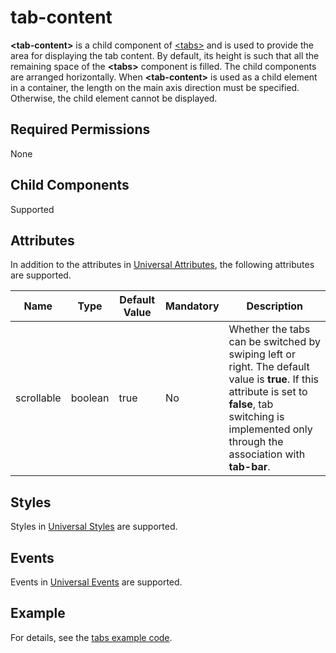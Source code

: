 # tab-content

**\<tab-content>** is a child component of [\<tabs>](js-components-container-tabs.md) and is used to provide the area for displaying the tab content. By default, its height is such that all the remaining space of the **\<tabs>** component is filled. The child components are arranged horizontally. When **\<tab-content>** is used as a child element in a container, the length on the main axis direction must be specified. Otherwise, the child element cannot be displayed.

## Required Permissions

None

## Child Components

Supported

## Attributes

In addition to the attributes in [Universal Attributes](js-components-common-attributes.md), the following attributes are supported.



| Name       | Type    | Default Value | Mandatory | Description                                                  |
| ---------- | ------- | ------------- | --------- | ------------------------------------------------------------ |
| scrollable | boolean | true          | No        | Whether the tabs can be switched by swiping left or right. The default value is **true**. If this attribute is set to **false**, tab switching is implemented only through the association with **tab-bar**. |

## Styles

Styles in [Universal Styles](js-components-common-styles.md) are supported.

## Events

Events in [Universal Events](js-components-common-events.md) are supported.

## Example

For details, see the [tabs example code](js-components-container-tabs.md).